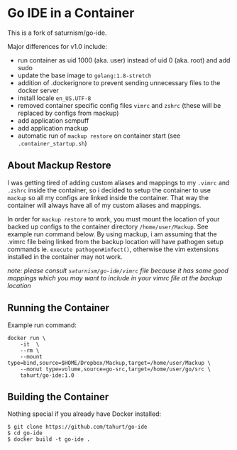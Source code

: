 Go IDE in a Container
=========================

This is a fork of saturnism/go-ide.

Major differences for v1.0 include:
* run container as uid 1000 (aka. user) instead of uid 0 (aka. root) and add sudo
* update the base image to `golang:1.8-stretch`
* addition of .dockerignore to prevent sending unnecessary files to the docker server
* install locale `en_US.UTF-8`
* removed container specific config files `vimrc` and `zshrc` (these will be replaced by configs from mackup)
* add application scmpuff
* add application mackup 
* automatic run of `mackup restore` on container start (see `.container_startup.sh`)

About Mackup Restore
-------------------

I was getting tired of adding custom aliases and mappings to my `.vimrc` and `.zshrc` inside the container, so i decided to setup the container to use `mackup` so all my configs are linked inside the container. That way the container will always have all of my custom aliases and mappings.

In order for `mackup restore` to work, you must mount the location of your backed up configs to the container directory `/home/user/Mackup`. See example run command below. By using mackup, i am assuming that the .vimrc file being linked from the backup location will have pathogen setup commands ie. `execute pathogen#infect()`, otherwise the vim extensions installed in the container may not work.

_note: please consult `saturnism/go-ide/vimrc` file because it has some good mappings which you may want to include in your vimrc file at the backup location_

Running the Container
---------------------
Example run command:
```
docker run \
    -it  \
    --rm \
    --mount type=bind,source=$HOME/Dropbox/Mackup,target=/home/user/Mackup \
    --monut type=volume,source=go-src,target=/home/user/go/src \
    tahurt/go-ide:1.0
``` 
    
Building the Container
----------------------
Nothing special if you already have Docker installed:

    $ git clone https://github.com/tahurt/go-ide
    $ cd go-ide
    $ docker build -t go-ide .

